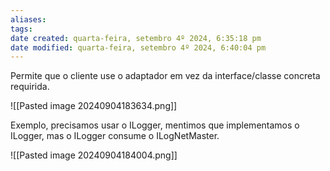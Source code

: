 ```yaml
---
aliases: 
tags: 
date created: quarta-feira, setembro 4º 2024, 6:35:18 pm
date modified: quarta-feira, setembro 4º 2024, 6:40:04 pm
---
```

Permite que o cliente use o adaptador em vez da interface/classe concreta requirida.

![[Pasted image 20240904183634.png]]

Exemplo, precisamos usar o ILogger, mentimos que implementamos o ILogger, mas o ILogger consume o ILogNetMaster.

![[Pasted image 20240904184004.png]]
